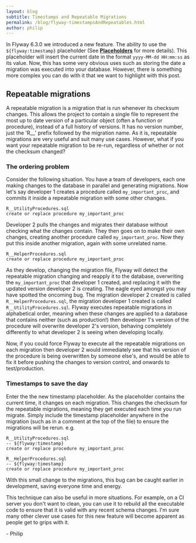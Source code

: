 ```yaml
---
layout: blog
subtitle: Timestamps and Repeatable Migrations
permalink: /blog/flyway-timestampsAndRepeatables.html
author: philip
---
```


In Flyway 6.3.0 we introduced a new feature. The ability to use the `${flyway:timestamp}` placeholder (See **[Placeholders](/documentation/configuration/placeholder)** for more details). This placeholder will insert the current date in the format `yyyy-MM-dd HH:mm:ss` as its value. Now, this has some very obvious uses such as storing the date a migration was executed into your database. However, there is something more complex you can do with it that we want to highlight with this post.

## Repeatable migrations
A repeatable migration is a migration that is run whenever its checksum changes. This allows the project to contain a single file to represent the most up to date version of a particular object (often a function or procedure), instead of a full history of versions. It has no version number, just the 'R__' prefix followed by the migration name. As it is, repeatable migrations are very useful and suit many use cases. However, what if you want your repeatable migration to be re-run, regardless of whether or not the checksum changed? 


### The ordering problem
Consider the following situation. You have a team of developers, each one making changes to the database in parallel and generating migrations. Now let's say developer 1 creates a procedure called `my_important_proc`, and commits it inside a repeatable migration with some other changes. 

```
R__UtilityProcedures.sql
create or replace procedure my_important_proc
```

Developer 2 pulls the changes and migrates their database without checking what the changes contain. They then goes on to make their own changes, creating another procedure called `my_important_proc`. Now they put this inside another migration, again with some unrelated name. 

```
R__HelperProcedures.sql
create or replace procedure my_important_proc
```

As they develop, changing the migration file, Flyway will detect the repeatable migration changing and reapply it to the database, overwriting the `my_important_proc` that developer 1 created, and replacing it with the updated version developer 2 is creating. The eagle eyed amongst you may have spotted the oncoming bug. The migration developer 2 created is called `R__HelperProcedures.sql`, the migration developer 1 created is called `R__UtilityProcedures.sql`. Flyway executes repeatable migrations in alphabetical order, meaning when these changes are applied to a database that contains neither (such as production!) then developer 1's version of the procedure will overwrite developer 2's version, behaving completely differently to what developer 2 is seeing when developing locally. 

Now, if you could force Flyway to execute all the repeatable migrations on each migration then developer 2 would immediately see that his version of the procedure is being overwritten by someone else's, and would be able to fix it before pushing the changes to version control, and onwards to test/production.


### Timestamps to save the day
Enter the the new timestamp placeholder. As the placeholder contains the current time, it changes on each migration. This changes the checksum for the repeatable migrations, meaning they get executed each time you run migrate. Simply include the timestamp placeholder anywhere in the migration (such as in a comment at the top of the file) to ensure the migrations will be rerun. e.g.

```
R__UtilityProcedures.sql
-- ${flyway:timestamp}
create or replace procedure my_important_proc
```

```
R__HelperProcedures.sql
-- ${flyway:timestamp}
create or replace procedure my_important_proc
```

With this small change to the migrations, this bug can be caught earlier in development, saving everyone time and energy.

This technique can also be useful in more situations. For example, on a CI server you don't want to clean, you can use it to rebuild all the executable code to ensure that it is valid with any recent schema changes. I'm sure many other clever use cases for this new feature will become apparent as people get to grips with it.

\- Philip